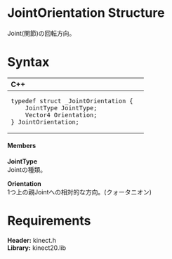 JointOrientation Structure  
==========================  

Joint(関節)の回転方向。 <span id="syntaxSection"></span>

Syntax  
======  

<table>
<colgroup>
<col width="100%" />
</colgroup>
<thead>
<tr class="header">
<th align="left">C++</th>
</tr>
</thead>
<tbody>
<tr class="odd">
<td align="left"><pre><code>typedef struct _JointOrientation {  
    JointType JointType;  
    Vector4 Orientation;  
} JointOrientation;</code></pre></td>
</tr>
</tbody>
</table>

<span id="ID4EG"></span>
#### Members  

**JointType**    
Jointの種類。  

**Orientation**    
1つ上の親Jointへの相対的な方向。(クォータニオン)  

<span id="requirements"></span>

Requirements  
============  

**Header:** kinect.h  
**Library:** kinect20.lib  



<!--Please do not edit the data in the comment block below.-->
<!--
TOCTitle : JointOrientation Structure
RLTitle : JointOrientation Structure
KeywordK : JointOrientation structure
KeywordF : JointOrientation
KeywordF : Microsoft.Kinect.kinect.JointOrientation
KeywordA : T:Microsoft.Kinect.kinect.JointOrientation
AssetID : T:Microsoft.Kinect.kinect.JointOrientation
Locale : en-us
CommunityContent : 1
APIType : Managed
APILocation : 
APIName : Microsoft.Kinect.kinect.JointOrientation
TargetOS : Windows
TopicType : kbSyntax
DevLang : C++
DocSet : K4Wv2
ProjType : K4Wv2Proj
Technology : Kinect for Windows
Product : Kinect for Windows SDK v2
productversion : 20
-->

